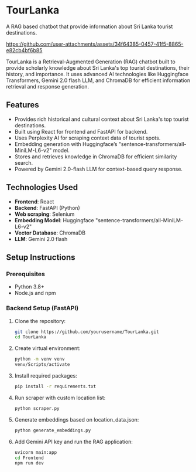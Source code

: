# TourLanka
A RAG based chatbot that provide information about Sri Lanka tourist destinations.

https://github.com/user-attachments/assets/34f64385-0457-41f5-8865-e82cb4bf6b85

TourLanka is a Retrieval-Augmented Generation (RAG) chatbot built to provide scholarly knowledge about Sri Lanka's top tourist destinations, their history, and importance. It uses advanced AI technologies like Huggingface Transformers, Gemini 2.0 flash LLM, and ChromaDB for efficient information retrieval and response generation.

## Features
- Provides rich historical and cultural context about Sri Lanka's top tourist destinations.
- Built using React for frontend and FastAPI for backend.
- Uses Perplexity AI for scraping context data of tourist spots.
- Embedding generation with Huggingface’s "sentence-transformers/all-MiniLM-L6-v2" model.
- Stores and retrieves knowledge in ChromaDB for efficient similarity search.
- Powered by Gemini 2.0-flash LLM for context-based query response.

## Technologies Used
- **Frontend**: React
- **Backend**: FastAPI (Python)
- **Web scraping**: Selenium
- **Embedding Model**: Huggingface "sentence-transformers/all-MiniLM-L6-v2"
- **Vector Database**: ChromaDB
- **LLM**: Gemini 2.0 flash

## Setup Instructions

### Prerequisites
- Python 3.8+
- Node.js and npm

### Backend Setup (FastAPI)

1. Clone the repository:
   ```bash
   git clone https://github.com/yourusername/TourLanka.git
   cd TourLanka
   
2. Create virtual environment:
   ```bash
   python -m venv venv
   venv/Scripts/activate

3. Install required packages:
   ```bash
   pip install -r requirements.txt

4. Run scraper with custom location list:
   ```bash
   python scraper.py

5. Generate embeddings based on location_data.json:
   ```bash
   python generate_embeddings.py

6. Add Gemini API key and run the RAG application:
   ```bash
   uvicorn main:app
   cd Frontend
   npm run dev
